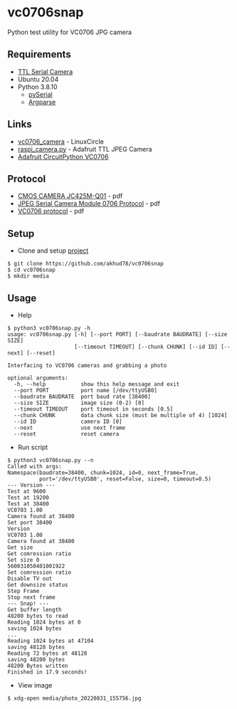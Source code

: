 # vc0706snap
Python test utility for VC0706 JPG camera

## Requirements
- [TTL Serial Camera](https://learn.adafruit.com/ttl-serial-camera)
- Ubuntu 20.04
- Python 3.8.10
    - [pySerial](https://pyserial.readthedocs.io/en/latest/)
    - [Argparse](https://docs.python.org/3.8/howto/argparse.html#argparse-tutorial)

## Links
- [vc0706_camera](https://github.com/LinuxCircle/vc0706_camera) - LinuxCircle
- [raspi_camera.py](https://github.com/adafruit/Adafruit-VC0706-Serial-Camera-Library/blob/master/raspi_camera.py) - Adafruit TTL JPEG Camera
- [Adafruit CircuitPython VC0706](https://github.com/adafruit/Adafruit_CircuitPython_VC0706)

## Protocol
- [CMOS CAMERA JC425M-Q01](docs/JC425M-Q01_VC0706protocol.pdf) - pdf
- [JPEG Serial Camera Module 0706 Protocol](docs/Manual_0706_Protocol.pdf) - pdf
- [VC0706 protocol](docs/VC0706protocol.pdf) - pdf

## Setup
- Clone and setup [project](https://github.com/akhud78/vc0706snap)

```
$ git clone https://github.com/akhud78/vc0706snap
$ cd vc0706snap
$ mkdir media
```

## Usage
- Help
```
$ python3 vc0706snap.py -h
usage: vc0706snap.py [-h] [--port PORT] [--baudrate BAUDRATE] [--size SIZE]
                     [--timeout TIMEOUT] [--chunk CHUNK] [--id ID] [--next] [--reset]

Interfacing to VC0706 cameras and grabbing a photo

optional arguments:
  -h, --help           show this help message and exit
  --port PORT          port name [/dev/ttyUSB0]
  --baudrate BAUDRATE  port baud rate [38400]
  --size SIZE          image size (0-2) [0]
  --timeout TIMEOUT    port timeout in seconds [0.5]
  --chunk CHUNK        data chunk size (must be multiple of 4) [1024]
  --id ID              camera ID [0]
  --next               use next frame
  --reset              reset camera
```
- Run script
```
$ python3 vc0706snap.py --n
Called with args:
Namespace(baudrate=38400, chunk=1024, id=0, next_frame=True,
          port='/dev/ttyUSB0', reset=False, size=0, timeout=0.5)
--- Version ---
Test at 9600
Test at 19200
Test at 38400
VC0703 1.00
Camera found at 38400
Set port 38400
Version
VC0703 1.00
Camera found at 38400
Get size
Get comression ratio
Set size 0
560031050401001922
Set comression ratio
Disable TV out
Get downsize status
Step Frame
Stop next frame
--- Snap! ---
Get buffer length 
48200 bytes to read
Reading 1024 bytes at 0
saving 1024 bytes
...
Reading 1024 bytes at 47104
saving 48128 bytes
Reading 72 bytes at 48128
saving 48200 bytes
48200 Bytes written
Finished in 17.9 seconds!
```
- View image
```
$ xdg-open media/photo_20220831_155756.jpg
```